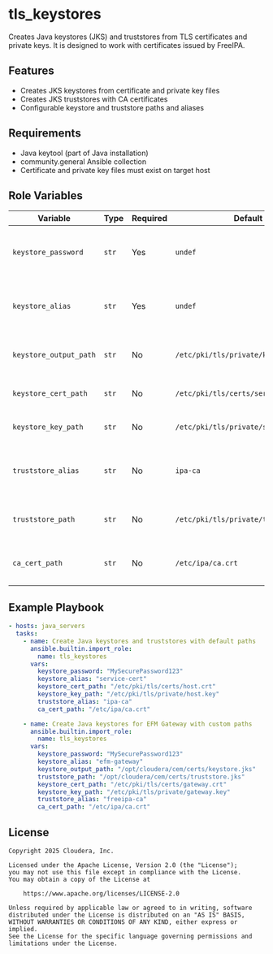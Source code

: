 # tls_keystores

Creates Java keystores (JKS) and truststores from TLS certificates and private keys. It is designed to work with certificates issued by FreeIPA.

## Features
- Creates JKS keystores from certificate and private key files
- Creates JKS truststores with CA certificates 
- Configurable keystore and truststore paths and aliases

## Requirements
- Java keytool (part of Java installation)
- community.general Ansible collection
- Certificate and private key files must exist on target host

## Role Variables

| Variable | Type | Required | Default | Description |
|----------|------|----------|---------|-------------|
| `keystore_password` | `str` | Yes | `undef` | Password for both keystore and truststore |
| `keystore_alias` | `str` | Yes | `undef` | Alias name for the certificate in the keystore |
| `keystore_output_path` | `str` | No | `/etc/pki/tls/private/keystore.jks` | Path to output JKS keystore file |
| `keystore_cert_path` | `str` | No | `/etc/pki/tls/certs/service.crt` | Path to the certificate file |
| `keystore_key_path` | `str` | No | `/etc/pki/tls/private/service.key` | Path to the private key file |
| `truststore_alias` | `str` | No | `ipa-ca` | Alias name for the CA certificate in the truststore |
| `truststore_path` | `str` | No | `/etc/pki/tls/private/truststore.jks` | Path to output JKS truststore file |
| `ca_cert_path` | `str` | No | `/etc/ipa/ca.crt` | Path to the CA certificate file |

## Example Playbook

```yaml
- hosts: java_servers
  tasks:
    - name: Create Java keystores and truststores with default paths
      ansible.builtin.import_role:
        name: tls_keystores
      vars:
        keystore_password: "MySecurePassword123"
        keystore_alias: "service-cert"
        keystore_cert_path: "/etc/pki/tls/certs/host.crt"
        keystore_key_path: "/etc/pki/tls/private/host.key"
        truststore_alias: "ipa-ca"
        ca_cert_path: "/etc/ipa/ca.crt"

    - name: Create Java keystores for EFM Gateway with custom paths
      ansible.builtin.import_role:
        name: tls_keystores
      vars:
        keystore_password: "MySecurePassword123"
        keystore_alias: "efm-gateway"
        keystore_output_path: "/opt/cloudera/cem/certs/keystore.jks"
        truststore_path: "/opt/cloudera/cem/certs/truststore.jks"
        keystore_cert_path: "/etc/pki/tls/certs/gateway.crt"
        keystore_key_path: "/etc/pki/tls/private/gateway.key"
        truststore_alias: "freeipa-ca"
        ca_cert_path: "/etc/ipa/ca.crt"
```

## License

```
Copyright 2025 Cloudera, Inc.

Licensed under the Apache License, Version 2.0 (the "License");
you may not use this file except in compliance with the License.
You may obtain a copy of the License at

    https://www.apache.org/licenses/LICENSE-2.0

Unless required by applicable law or agreed to in writing, software
distributed under the License is distributed on an "AS IS" BASIS,
WITHOUT WARRANTIES OR CONDITIONS OF ANY KIND, either express or implied.
See the License for the specific language governing permissions and
limitations under the License.
```

